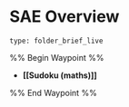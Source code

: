 # SAE Overview
 
```ccard
type: folder_brief_live
```
 
%% Begin Waypoint %%
- **[[Sudoku (maths)]]**

%% End Waypoint %%
